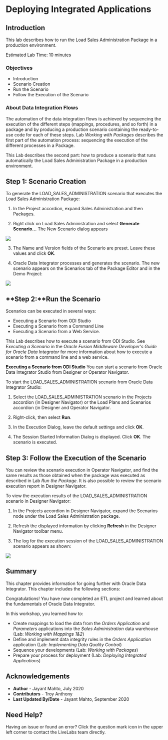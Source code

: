 # Deploying Integrated Applications

## Introduction
This lab describes how to run the Load Sales Administration Package in a production environment.

Estimated Lab Time:  10 minutes

### Objectives
  * Introduction
  * Scenario Creation
  * Run the Scenario
  * Follow the Execution of the Scenario

### About Data Integration Flows
The automation of the data integration flows is achieved by sequencing the execution of the different steps (mappings, procedures, and so forth) in a package and by producing a production scenario containing the ready-to-use code for each of these steps.
Lab *Working with Packages* describes the first part of the automation process: sequencing the execution of the different processes in a Package.

This Lab describes the second part: how to produce a scenario that runs automatically the Load Sales Administration Package in a production environment.

## **Step 1:** Scenario Creation
To generate the LOAD\_SALES\_ADMINISTRATION scenario that executes the Load Sales Administration Package:

1.  In the Project accordion, expand Sales Administration and then Packages.

2.  Right click on Load Sales Administration and select **Generate Scenario...** The New Scenario dialog appears

  ![](./images/new_scenario_dialog.png)

3.  The Name and Version fields of the Scenario are preset. Leave these values and click **OK**.

4.  Oracle Data Integrator processes and generates the scenario. The new scenario appears on the Scenarios tab of the Package Editor and in the Demo Project:

  ![](./images/load_sales_admin.png)

## **Step 2:**Run the Scenario
Scenarios can be executed in several ways:
  * Executing a Scenario from ODI Studio
  * Executing a Scenario from a Command Line
  * Executing a Scenario from a Web Service.

This Lab describes how to execute a scenario from ODI Studio. See *Executing a Scenario* in the *Oracle Fusion Middleware Developer's Guide for Oracle Data Integrator* for more information about how to execute a scenario from a command line and a web service.

**Executing a Scenario from ODI Studio**
You can start a scenario from Oracle Data Integrator Studio from Designer or Operator Navigator.

To start the LOAD\_SALES\_ADMINISTRATION scenario from Oracle Data Integrator Studio:

1. Select the LOAD\_SALES\_ADMINISTRATION scenario in the Projects accordion (in Designer Navigator) or the Load Plans and Scenarios accordion (in Designer and Operator Navigator.

2. Right-click, then select **Run**.

3. In the Execution Dialog, leave the default settings and click **OK**.

4.  The Session Started Information Dialog is displayed. Click **OK**. The scenario is executed.

## **Step 3:** Follow the Execution of the Scenario
You can review the scenario execution in Operator Navigator, and find the same results as those obtained when the package was executed as described in Lab *Run the Package*.
It is also possible to review the scenario execution report in Designer Navigator.

To view the execution results of the LOAD\_SALES\_ADMINISTRATION scenario in Designer Navigator:

1. In the Projects accordion in Designer Navigator, expand the Scenarios node under the Load Sales Administration package.

2. Refresh the displayed information by clicking **Refresh** in the Designer Navigator toolbar menu.

3.  The log for the execution session of the LOAD\_SALES\_ADMINISTRATION scenario appears as shown:

  ![](./images/load_sales_admin_log.png)

## Summary
This chapter provides information for going further with Oracle Data Integrator. This chapter includes the following sections:

Congratulations! You have now completed an ETL project and learned about the fundamentals of Oracle Data Integrator.

In this workshop, you learned how to:

  * Create mappings to load the data from the *Orders Application* and *Parameters* applications into the *Sales Administration* data warehouse (Lab: *Working with Mappings* *1&2*)
  * Define and implement data integrity rules in the *Orders Application* application (Lab: *Implementing Data Quality Control*)
  * Sequence your developments (Lab: *Working with Packages*)
  * Prepare your process for deployment (Lab: *Deploying Integrated Applications*)

## Acknowledgements

 - **Author** - Jayant Mahto, July 2020
 - **Contributors** - Troy Anthony
 - **Last Updated By/Date** - Jayant Mahto, September 2020

## Need Help?  
Having an issue or found an error?  Click the question mark icon in the upper left corner to contact the LiveLabs team directly.
